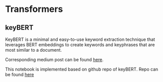 # Transformers

## keyBERT
KeyBERT is a minimal and easy-to-use keyword extraction technique that leverages BERT embeddings to create keywords and keyphrases that are most similar to a document.

Corresponding medium post can be found [here](https://towardsdatascience.com/keyword-extraction-with-bert-724efca412ea).

This notebook is implemented based on github repo of keyBERT. Repo can be found [here](https://github.com/MaartenGr/KeyBERT)
